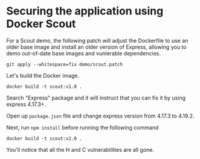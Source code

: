 # Securing the application using Docker Scout

For a Scout demo, the following patch will adjust the Dockerfile to use an older base image and install an older version of Express, allowing you to demo out-of-date base images and vunlerable dependencies.

```
git apply --whitespace=fix demo/scout.patch
```

Let's build the Docker image.


```
docker build -t scout:v1.0 .
```

Search "Express" package and it will instruct that you can fix it by using express 4.17.3+.

Open up `package.json` file and change express version from 4.17.3 to 4.19.2.

Next, run `npm install` before running the following command

```
docker build -t scout:v2.0 .
```

You'll notice that all the H and C vulnerabilities are all gone.

